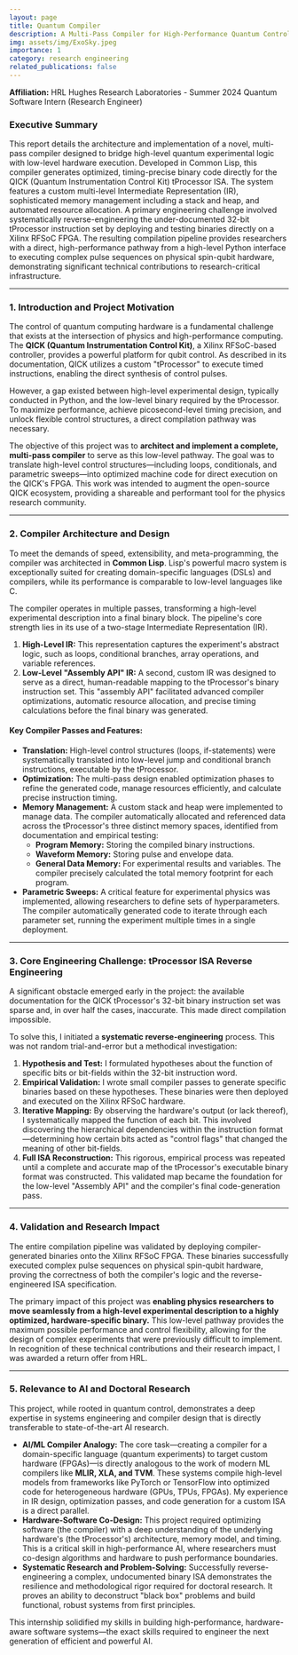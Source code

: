 ```yaml
---
layout: page
title: Quantum Compiler
description: A Multi-Pass Compiler for High-Performance Quantum Control on the QICK tProcessor
img: assets/img/ExoSky.jpeg
importance: 1
category: research engineering
related_publications: false
---
```


**Affiliation:** HRL Hughes Research Laboratories - Summer 2024 Quantum Software Intern (Research Engineer)

### **Executive Summary**

This report details the architecture and implementation of a novel, multi-pass compiler designed to bridge high-level quantum experimental logic with low-level hardware execution. Developed in Common Lisp, this compiler generates optimized, timing-precise binary code directly for the QICK (Quantum Instrumentation Control Kit) tProcessor ISA. The system features a custom multi-level Intermediate Representation (IR), sophisticated memory management including a stack and heap, and automated resource allocation. A primary engineering challenge involved systematically reverse-engineering the under-documented 32-bit tProcessor instruction set by deploying and testing binaries directly on a Xilinx RFSoC FPGA. The resulting compilation pipeline provides researchers with a direct, high-performance pathway from a high-level Python interface to executing complex pulse sequences on physical spin-qubit hardware, demonstrating significant technical contributions to research-critical infrastructure.

---

### **1. Introduction and Project Motivation**

The control of quantum computing hardware is a fundamental challenge that exists at the intersection of physics and high-performance computing. The **QICK (Quantum Instrumentation Control Kit)**, a Xilinx RFSoC-based controller, provides a powerful platform for qubit control. As described in its documentation, QICK utilizes a custom "tProcessor" to execute timed instructions, enabling the direct synthesis of control pulses.

However, a gap existed between high-level experimental design, typically conducted in Python, and the low-level binary required by the tProcessor. To maximize performance, achieve picosecond-level timing precision, and unlock flexible control structures, a direct compilation pathway was necessary.

The objective of this project was to **architect and implement a complete, multi-pass compiler** to serve as this low-level pathway. The goal was to translate high-level control structures—including loops, conditionals, and parametric sweeps—into optimized machine code for direct execution on the QICK's FPGA. This work was intended to augment the open-source QICK ecosystem, providing a shareable and performant tool for the physics research community.

---

### **2. Compiler Architecture and Design**

To meet the demands of speed, extensibility, and meta-programming, the compiler was architected in **Common Lisp**. Lisp's powerful macro system is exceptionally suited for creating domain-specific languages (DSLs) and compilers, while its performance is comparable to low-level languages like C.

The compiler operates in multiple passes, transforming a high-level experimental description into a final binary block. The pipeline's core strength lies in its use of a two-stage Intermediate Representation (IR).

1.  **High-Level IR:** This representation captures the experiment's abstract logic, such as loops, conditional branches, array operations, and variable references.
2.  **Low-Level "Assembly API" IR:** A second, custom IR was designed to serve as a direct, human-readable mapping to the tProcessor's binary instruction set. This "assembly API" facilitated advanced compiler optimizations, automatic resource allocation, and precise timing calculations before the final binary was generated.

#### **Key Compiler Passes and Features:**

- **Translation:** High-level control structures (loops, if-statements) were systematically translated into low-level jump and conditional branch instructions, executable by the tProcessor.
- **Optimization:** The multi-pass design enabled optimization phases to refine the generated code, manage resources efficiently, and calculate precise instruction timing.
- **Memory Management:** A custom stack and heap were implemented to manage data. The compiler automatically allocated and referenced data across the tProcessor's three distinct memory spaces, identified from documentation and empirical testing:
  - **Program Memory:** Storing the compiled binary instructions.
  - **Waveform Memory:** Storing pulse and envelope data.
  - **General Data Memory:** For experimental results and variables.
    The compiler precisely calculated the total memory footprint for each program.
- **Parametric Sweeps:** A critical feature for experimental physics was implemented, allowing researchers to define sets of hyperparameters. The compiler automatically generated code to iterate through each parameter set, running the experiment multiple times in a single deployment.

---

### **3. Core Engineering Challenge: tProcessor ISA Reverse Engineering**

A significant obstacle emerged early in the project: the available documentation for the QICK tProcessor's 32-bit binary instruction set was sparse and, in over half the cases, inaccurate. This made direct compilation impossible.

To solve this, I initiated a **systematic reverse-engineering** process. This was not random trial-and-error but a methodical investigation:

1.  **Hypothesis and Test:** I formulated hypotheses about the function of specific bits or bit-fields within the 32-bit instruction word.
2.  **Empirical Validation:** I wrote small compiler passes to generate specific binaries based on these hypotheses. These binaries were then deployed and executed on the Xilinx RFSoC hardware.
3.  **Iterative Mapping:** By observing the hardware's output (or lack thereof), I systematically mapped the function of each bit. This involved discovering the hierarchical dependencies within the instruction format—determining how certain bits acted as "control flags" that changed the meaning of other bit-fields.
4.  **Full ISA Reconstruction:** This rigorous, empirical process was repeated until a complete and accurate map of the tProcessor's executable binary format was constructed. This validated map became the foundation for the low-level "Assembly API" and the compiler's final code-generation pass.

---

### **4. Validation and Research Impact**

The entire compilation pipeline was validated by deploying compiler-generated binaries onto the Xilinx RFSoC FPGA. These binaries successfully executed complex pulse sequences on physical spin-qubit hardware, proving the correctness of both the compiler's logic and the reverse-engineered ISA specification.

The primary impact of this project was **enabling physics researchers to move seamlessly from a high-level experimental description to a highly optimized, hardware-specific binary.** This low-level pathway provides the maximum possible performance and control flexibility, allowing for the design of complex experiments that were previously difficult to implement. In recognition of these technical contributions and their research impact, I was awarded a return offer from HRL.

---

### **5. Relevance to AI and Doctoral Research**

This project, while rooted in quantum control, demonstrates a deep expertise in systems engineering and compiler design that is directly transferable to state-of-the-art AI research.

- **AI/ML Compiler Analogy:** The core task—creating a compiler for a domain-specific language (quantum experiments) to target custom hardware (FPGAs)—is directly analogous to the work of modern ML compilers like **MLIR, XLA, and TVM**. These systems compile high-level models from frameworks like PyTorch or TensorFlow into optimized code for heterogeneous hardware (GPUs, TPUs, FPGAs). My experience in IR design, optimization passes, and code generation for a custom ISA is a direct parallel.
- **Hardware-Software Co-Design:** This project required optimizing software (the compiler) with a deep understanding of the underlying hardware's (the tProcessor's) architecture, memory model, and timing. This is a critical skill in high-performance AI, where researchers must co-design algorithms and hardware to push performance boundaries.
- **Systematic Research and Problem-Solving:** Successfully reverse-engineering a complex, undocumented binary ISA demonstrates the resilience and methodological rigor required for doctoral research. It proves an ability to deconstruct "black box" problems and build functional, robust systems from first principles.

This internship solidified my skills in building high-performance, hardware-aware software systems—the exact skills required to engineer the next generation of efficient and powerful AI.
